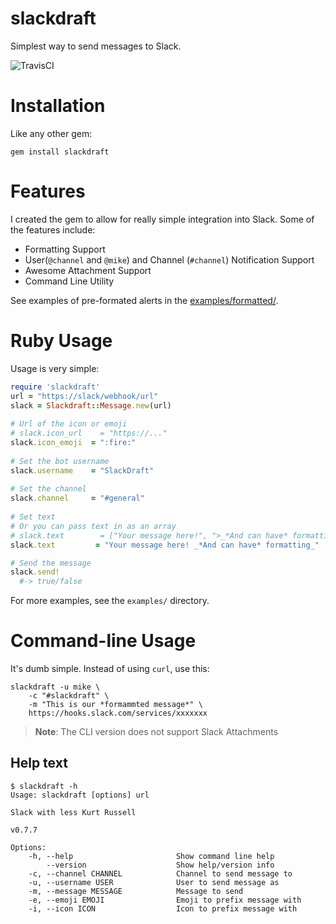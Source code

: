 # slackdraft
Simplest way to send messages to Slack.

![TravisCI](https://travis-ci.org/mikemackintosh/slackdraft.svg)

# Installation

Like any other gem:

```shell
gem install slackdraft
```

# Features

I created the gem to allow for really simple integration into Slack. Some of the features include:

  - Formatting Support
  - User(`@channel` and `@mike`) and Channel (`#channel`) Notification Support
  - Awesome Attachment Support
  - Command Line Utility

See examples of pre-formated alerts in the [examples/formatted/](https://github.com/mikemackintosh/slackdraft/tree/master/examples/formatted).

# Ruby Usage

Usage is very simple:

```ruby
require 'slackdraft'
url = "https://slack/webhook/url"
slack = Slackdraft::Message.new(url)
    
# Url of the icon or emoji
# slack.icon_url    = "https://..."
slack.icon_emoji  = ":fire:"
    
# Set the bot username
slack.username    = "SlackDraft"
    
# Set the channel
slack.channel     = "#general"
    
# Set text
# Or you can pass text in as an array
# slack.text        = ["Your message here!", ">_*And can have* formatting_"]
slack.text         = "Your message here! _*And can have* formatting_"

# Send the message
slack.send!
  #-> true/false
```

For more examples, see the `examples/` directory.

# Command-line Usage

It's dumb simple. Instead of using `curl`, use this:

```shell
slackdraft -u mike \
    -c "#slackdraft" \
    -m "This is our *formammted message*" \
    https://hooks.slack.com/services/xxxxxxx
```

> **Note**: The CLI version does not support Slack Attachments

## Help text

```shell
$ slackdraft -h
Usage: slackdraft [options] url

Slack with less Kurt Russell

v0.7.7

Options:
    -h, --help                       Show command line help
        --version                    Show help/version info
    -c, --channel CHANNEL            Channel to send message to
    -u, --username USER              User to send message as
    -m, --message MESSAGE            Message to send
    -e, --emoji EMOJI                Emoji to prefix message with
    -i, --icon ICON                  Icon to prefix message with
```
